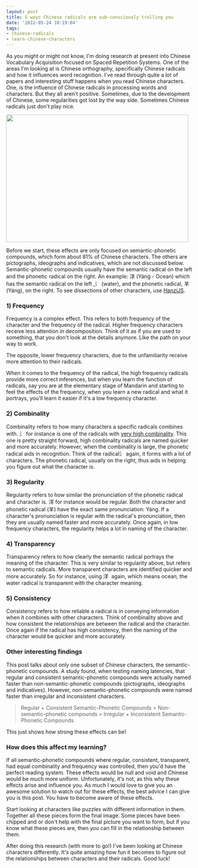 ```yaml
---
layout: post
title: 5 ways Chinese radicals are sub-consciously trolling you
date: '2012-05-24 10:19:04'
tags:
- chinese-radicals
- learn-chinese-characters
---
```


As you might or might not know, I'm doing research at present into Chinese Vocabulary Acquisition focused on Spaced Repetition Systems. One of the areas I'm looking at is Chinese orthography, specifically Chinese radicals and how it influences word recognition. I've read through quite a lot of papers and interesting stuff happens when you read Chinese characters. One, is the influence of Chinese radicals in processing words and characters. But they all aren't positive. Sometimes, due to the development of Chinese, some regularities got lost by the way side. Sometimes Chinese radicals just don't play nice.

<a href="http://res.cloudinary.com/daxztt3th/image/upload/v1412837254/Screen-Shot-2012-05-24-at-11_11_21-AM_tium0v.png"><img class="size-full wp-image-992 aligncenter" title="Scumbag Brain" src="http://res.cloudinary.com/daxztt3th/image/upload/v1412837254/Screen-Shot-2012-05-24-at-11_11_21-AM_tium0v.png" alt="" width="491" height="344" /></a>

Before we start, these effects are only focused on semantic-phonetic compounds, which form about 81% of Chinese characters. The others are pictographs, ideographs and indicatives, which are not discussed below. Semantic-phonetic compounds usually have the semantic radical on the left and the phonetic radical on the right. An example: 洋 (Yáng - Ocean) which has the semantic radical on the left ,氵 (water), and the phonetic radical, 羊 (Yáng), on the right. To see dissections of other characters, use <a href="http://hanzijs.com">HanziJS</a>.
<h3>1) Frequency</h3>
Frequency is a complex effect. This refers to both frequency of the character and the frequency of the radical. Higher frequency characters receive less attention in decomposition. Think of it as if you are used to something, that you don't look at the details anymore. Like the path on your way to work.

The opposite, lower frequency characters, due to the unfamiliarity receive more attention to their radicals.

When it comes to the frequency of the radical, the high frequency radicals provide more correct inferences, but when you learn the function of radicals, say you are at the elementary stage of Mandarin and starting to feel the effects of the frequency, when you learn a new radical and what it portrays, you'll learn it easier if it's a low frequency character.
<h3>2) Combinality</h3>
Combinality refers to how many characters a specific radicals combines with. 氵 for instance is one of the radicals with <a href="http://www.mdbg.net/chindict/chindict.php?cdqrad=85">very high combinality</a>. This one is pretty straight forward, high combinality radicals are named quicker and more accurately. However, when the combinality is large, the phonetic radical aids in recognition. Think of the radical氵 again, it forms with a lot of characters. The phonetic radical, usually on the right, thus aids in helping you figure out what the character is.
<h3>3) Regularity</h3>
Regularity refers to how similar the pronunciation of the phonetic radical and character is. 洋 for instance would be regular. Both the character and phonetic radical (羊) have the exact same pronunciation: Yáng. If a character's pronunciation is regular with the radical's pronunciation, then they are usually named faster and more accurately. Once again, in low frequency characters, the regularity helps a lot in naming of the character.
<h3>4) Transparency</h3>
Transparency refers to how clearly the semantic radical portrays the meaning of the character. This is very similar to regularity above, but refers to semantic radicals. More transparent characters are identified quicker and more accurately. So for instance, using 洋  again, which means ocean, the water radical is transparent with the character meaning.
<h3>5) Consistency</h3>
Consistency refers to how reliable a radical is in conveying information when it combines with other characters. Think of combinality above and how consistent the relationships are between the radical and the character. Once again if the radical has high consistency, then the naming of the character would be quicker and more accurately.
<h3>Other interesting findings</h3>
This post talks about only one subset of Chinese characters, the semantic-phonetic compounds. A study found, when testing naming latencies, that regular and consistent semantic-phonetic compounds were actually named faster than non-semantic-phonetic compounds (pictographs, ideographs and indicatives). However, non-semantic-phonetic compounds were named faster than irregular and inconsistent characters.
<blockquote>Regular + Consistent Semantic-Phonetic Compounds &gt; Non-semantic-phonetic compounds &gt; Irregular + Inconsistent Semantic-Phonetic Compounds</blockquote>
This just shows how strong these effects can be!
<h3>How does this affect my learning?</h3>
If all semantic-phonetic compounds where regular, consistent, transparent, had equal combinality and frequency was controlled, then you'd have the perfect reading system. These effects would be null and void and Chinese would be much more uniform. Unfortunately, it's not, as this why these effects arise and influence you. As much I would love to give you an awesome solution to watch out for these effects, the best advice I can give you is this post. You have to become aware of these effects.

Start looking at characters like puzzles with different information in them. Together all these pieces form the final image. Some pieces have been chipped and or don't help with the final picture you want to form, but if you know what these pieces are, then you can fill in the relationship between them.

After doing this research (with more to go!) I've been looking at Chinese characters differently. It's quite amazing how fun it becomes to figure out the relationships between characters and their radicals. Good luck!
